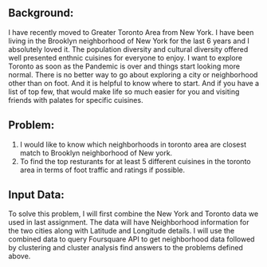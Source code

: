 ## Background:

I have recently moved to Greater Toronto Area from New York. I have been living in the Brooklyn neighborhood of New York for the last 6 years and I absolutely loved it. The population diversity and cultural diversity offered well presented enthnic cuisines for everyone to enjoy. I want to explore Toronto as soon as the Pandemic is over and things start looking more normal. There is no better way to go about exploring a city or neighborhood other than on foot. And it is helpful to know where to start. And if you have a list of top few, that would make life so much easier for you and visiting friends with palates for specific cuisines.

## Problem:

1. I would like to know which neighborhoods in toronto area are closest match to Brooklyn neighborhood of New york.
2. To find the top resturants for at least 5 different cuisines in the toronto area in terms of foot traffic and ratings if possible.


## Input Data:

To solve this problem, I will first combine the New York and Toronto data we used in last assignment. 
The data will have Neighborhood information for the two cities along with Latitude and Longitude details.
I will use the combined data to query Foursquare API to get neighborhood data followed by clustering and 
cluster analysis find answers to the problems defined above. 
